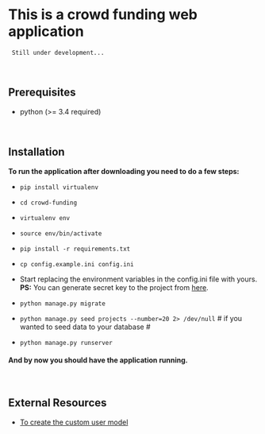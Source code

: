 
# This is a crowd funding web application  

     Still under development...  

<br>

## Prerequisites 
* python (>= 3.4 required) 

<br>

## Installation 
**To run the application after downloading you need to do a few steps:**  
  
* ```pip install virtualenv```  
* ```cd crowd-funding```  
* ```virtualenv env```  
* ```source env/bin/activate```  
* ```pip install -r requirements.txt```  
* ```cp config.example.ini config.ini```  
  
* Start replacing the environment variables in the config.ini  file with yours.  
  **PS:** You can generate secret key to the project from [here](https://djecrety.ir/).  
  
* ```python manage.py migrate```
* ```python manage.py seed projects --number=20 2> /dev/null``` # if you wanted to seed data to your database #
* ```python manage.py runserver```  
  
#### And by now you should have the application running.

<br>

## External Resources
* [To create the custom user model](https://testdriven.io/blog/django-custom-user-model/)


